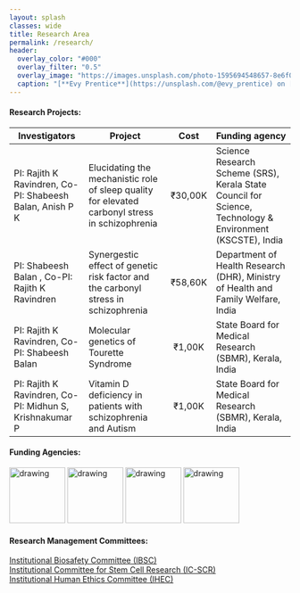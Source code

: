 ```yaml
---
layout: splash
classes: wide
title: Research Area
permalink: /research/
header:
  overlay_color: "#000"
  overlay_filter: "0.5"
  overlay_image: "https://images.unsplash.com/photo-1595694548657-8e6f0d681f8a?ixlib=rb-1.2.1&ixid=MnwxMjA3fDB8MHxwaG90by1wYWdlfHx8fGVufDB8fHx8&auto=format&fit=crop&w=1776&q=80"
  caption: "[**Evy Prentice**](https://unsplash.com/@evy_prentice) on [*Unsplash*](https://unsplash.com)"
---
```


#### **Research Projects:** 

| Investigators | Project | Cost | Funding agency |
|-----------------|-------------|:---------------:|---------------|
| PI: Rajith K Ravindren, Co-PI: Shabeesh Balan, Anish P K | Elucidating the mechanistic role of sleep quality for elevated carbonyl stress in schizophrenia | ₹30,00K | Science Research Scheme (SRS), Kerala State Council for Science, Technology & Environment (KSCSTE), India |
| PI: Shabeesh Balan , Co-PI: Rajith K Ravindren| Synergestic effect of genetic risk factor and the carbonyl stress in schizophrenia | ₹58,60K |Department of Health Research (DHR), Ministry of Health and Family Welfare, India |
| PI: Rajith K Ravindren, Co-PI: Shabeesh Balan | Molecular genetics of Tourette Syndrome | ₹1,00K | State Board for Medical Research (SBMR), Kerala, India |
| PI: Rajith K Ravindren, Co-PI: Midhun S, Krishnakumar P | Vitamin D deficiency in patients with schizophrenia and Autism | ₹1,00K | State Board for Medical Research (SBMR), Kerala, India |

#### **Funding Agencies:**
<img src="https://encrypted-tbn0.gstatic.com/images?q=tbn:ANd9GcSO5pOSkt7jjlLU9JTWx6CTf4uDivunQpaFtoH-k7Vw0PncZRxPAUTbyuBBaBOyGOvqTcw&usqp=CAU" alt="drawing" width="100"/> <img src="https://kscste.kerala.gov.in/wp-content/uploads/2019/06/emblem.jpg" alt="drawing" width="100" /> <img src="https://encrypted-tbn0.gstatic.com/images?q=tbn:ANd9GcTWr-lFGQbOGJ598HZ_n3rgqAUu5A3AAKBAvA&usqp=CAU" alt="drawing" width="100" /> <img src="https://i.imgur.com/VRLwdLI.png" alt="drawing" width="100" />

#### **Research Management Committees:**
<a href="/commitee/"> Institutional Biosafety Committee (IBSC) </a> <br/>
<a href="/commitee/#institutional-committee-for-stem-cell-research-ic-scr"> Institutional Committee for Stem Cell Research (IC-SCR) </a> <br/>
<a href="/ihec/#institutional-human-ethics-committee-ihec"> Institutional Human Ethics Committee (IHEC) </a> <br/>
